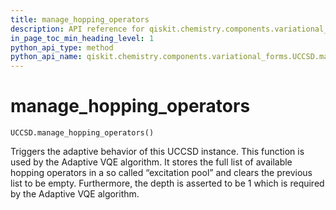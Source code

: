 ```yaml
---
title: manage_hopping_operators
description: API reference for qiskit.chemistry.components.variational_forms.UCCSD.manage_hopping_operators
in_page_toc_min_heading_level: 1
python_api_type: method
python_api_name: qiskit.chemistry.components.variational_forms.UCCSD.manage_hopping_operators
---
```


# manage\_hopping\_operators

<span id="qiskit.chemistry.components.variational_forms.UCCSD.manage_hopping_operators" />

`UCCSD.manage_hopping_operators()`

Triggers the adaptive behavior of this UCCSD instance. This function is used by the Adaptive VQE algorithm. It stores the full list of available hopping operators in a so called “excitation pool” and clears the previous list to be empty. Furthermore, the depth is asserted to be 1 which is required by the Adaptive VQE algorithm.

